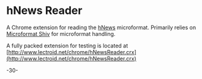 hNews Reader
====

A Chrome extension for reading the [hNews](http://microformats.org/wiki/hnews) microformat.  Primarily relies on [Microformat Shiv](http://microformatshiv.com/) for microformat handling.

A fully packed extension for testing is located at [http://www.lectroid.net/chrome/hNewsReader.crx](http://www.lectroid.net/chrome/hNewsReader.crx)

-30-
